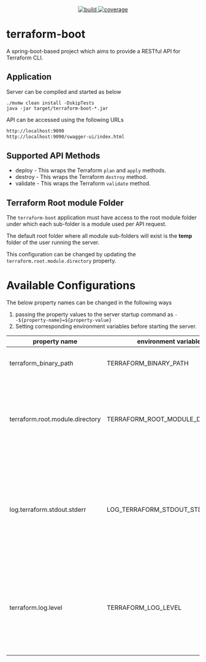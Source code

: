 <p align='center'>
<a href="https://github.com/eclipse-xpanse/terraform-boot/actions/workflows/ci.yml" target="_blank">
    <img src="https://github.com/eclipse-xpanse/terraform-boot/actions/workflows/ci.yml/badge.svg" alt="build">
</a>
<a href="https://opensource.org/licenses/Apache-2.0" target="_blank">
    <img src="https://img.shields.io/badge/License-Apache_2.0-blue.svg" alt="coverage">
  </a>
</p>

# terraform-boot

A spring-boot-based project which aims to provide a RESTful API for Terraform CLI.

## Application

Server can be compiled and started as below

```shell
./mvmw clean install -DskipTests
java -jar target/terraform-boot-*.jar
```

API can be accessed using the following URLs

```html
http://localhost:9090
http://localhost:9090/swagger-ui/index.html
```

## Supported API Methods

* deploy - This wraps the Terraform `plan` and `apply` methods.
* destroy - This wraps the Terraform `destroy` method.
* validate - This wraps the Terraform `validate` method.

## Terraform Root module Folder

The `terraform-boot` application must have access to the root module folder under which each sub-folder is a module
used per API request.

The default root folder where all module sub-folders will exist is the **temp** folder of the user running the server.

This configuration can be changed by updating the `terraform.root.module.directory` property.

# Available Configurations

The below property names can be changed in the following ways

1. passing the property values to the server startup command as ``--${property-name}=${property-value}``
2. Setting corresponding environment variables before starting the server.

| property name                   | environment variable            | default value                                    | description                                                                                                           |
|---------------------------------|---------------------------------|--------------------------------------------------|-----------------------------------------------------------------------------------------------------------------------|
| terraform_binary_path           | TERRAFORM_BINARY_PATH           | Terraform available on syspath                   | The path to the terraform binary                                                                                      |
| terraform.root.module.directory | TERRAFORM_ROOT_MODULE_DIRECTORY | /tmp on Linux<br/>\AppData\Local\Temp on Windows | The path to the parent directory where all terraform module directories will be stored at as subdirs                  |
| log.terraform.stdout.stderr     | LOG_TERRAFORM_STDOUT_STDERR     | true                                             | Controls if the command execution output must be logged. If disabled, the output is only returned in the API response |
| terraform.log.level             | TERRAFORM_LOG_LEVEL             | INFO                                             | Controls the log level of the terraform binary. Allowed values are INFO, DEBUG, TRACE, WARN and ERROR                 |                                                                                                                       |